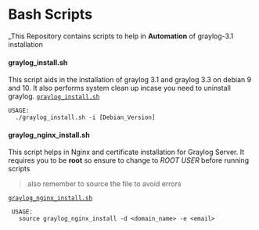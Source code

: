# Bash Scripts
_This Repository contains scripts to help in **Automation** of graylog-3.1 installation


#### graylog_install.sh

This script aids in the installation of graylog 3.1 and graylog 3.3 on debian 9 and 10.
It also performs system clean up incase you need to uninstall graylog.
[`graylog_install.sh`](https://github.com/3113v3n/Bash-Scripts/blob/main/graylog_install.sh)

    USAGE:
      ./graylog_install.sh -i [Debian_Version]



#### graylog_nginx_install.sh
This script helps in Nginx and certificate installation for Graylog Server.
It requires you to be **root** so ensure to change to _ROOT USER_ before running scripts
> also remember to source the file to avoid errors

[`graylog_nginx_install.sh`](https://github.com/3113v3n/Bash-Scripts/blob/main/graylog_nginx_install.sh)

     USAGE:
       source graylog_nginx_install -d <domain_name> -e <email>
